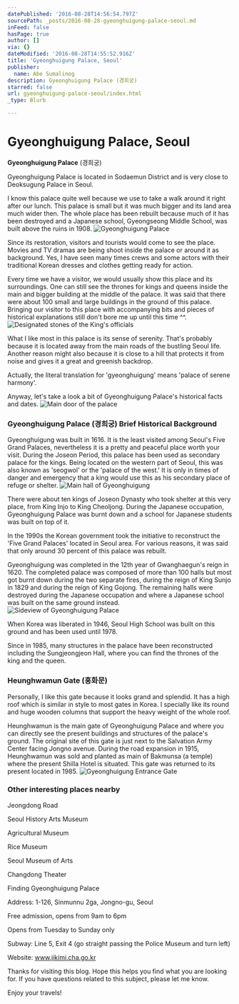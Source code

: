 ```yaml
---
datePublished: '2016-08-28T14:56:54.797Z'
sourcePath: _posts/2016-08-28-gyeonghuigung-palace-seoul.md
inFeed: false
hasPage: true
author: []
via: {}
dateModified: '2016-08-28T14:55:52.916Z'
title: 'Gyeonghuigung Palace, Seoul'
publisher:
  name: Abe Sumalinog
description: Gyeonghuigung Palace (경희궁)
starred: false
url: gyeonghuigung-palace-seoul/index.html
_type: Blurb

---
```

# Gyeonghuigung Palace, Seoul

**Gyeonghuigung Palace** (경희궁)

Gyeonghuigung Palace is located in Sodaemun District and is very close to Deoksugung Palace in Seoul.

I know this palace quite well because we use to take a walk around it right after our lunch. This palace is small but it was much bigger and its land area much wider then. The whole place has been rebuilt because much of it has been destroyed and a Japanese school, Gyeongseong Middle School, was built above the ruins in 1908\.
![Gyeonghuigung Palace](https://the-grid-user-content.s3-us-west-2.amazonaws.com/06652e35-eb93-44f5-a855-48969e36ed49.jpg)

Since its restoration, visitors and tourists would come to see the place. Movies and TV dramas are being shoot inside the palace or around it as background. Yes, I have seen many times crews and some actors with their traditional Korean dresses and clothes getting ready for action.

Every time we have a visitor, we would usually show this place and its surroundings. One can still see the thrones for kings and queens inside the main and bigger building at the middle of the palace. It was said that there were about 100 small and large buildings in the ground of this palace. Bringing our visitor to this place with accompanying bits and pieces of historical explanations still don't bore me up until this time ^^.
![Designated stones of the King's officials](https://the-grid-user-content.s3-us-west-2.amazonaws.com/86d4aa68-a01d-4f11-a08b-af9fe8b4492e.jpg)

What I like most in this palace is its sense of serenity. That's probably because it is located away from the main roads of the bustling Seoul life. Another reason might also because it is close to a hill that protects it from noise and gives it a great and greenish backdrop.

Actually, the literal translation for 'gyeonghuigung' means 'palace of serene harmony'.

Anyway, let's take a look a bit of Gyeonghuigung Palace's historical facts and dates.
![Main door of the palace](https://the-grid-user-content.s3-us-west-2.amazonaws.com/0705deb2-9e19-43de-9d9e-a92078815c2d.jpg)

### Gyeonghuigung Palace (경희궁) Brief Historical Background

Gyeonghuigung was built in 1616\. It is the least visited among Seoul's Five Grand Palaces, nevertheless it is a pretty and peaceful place worth your visit. During the Joseon Period, this palace has been used as secondary palace for the kings. Being located on the western part of Seoul, this was also known as 'seogwol' or the 'palace of the west.' It is only in times of danger and emergency that a king would use this as his secondary place of refuge or shelter.
![Main hall of Gyeonghuigung](https://the-grid-user-content.s3-us-west-2.amazonaws.com/99f87ee4-a8ee-4742-8de5-3f997c5fe8a1.jpg)

There were about ten kings of Joseon Dynasty who took shelter at this very place, from King Injo to King Cheoljong. During the Japanese occupation, Gyeonghuigung Palace was burnt down and a school for Japanese students was built on top of it.

In the 1990s the Korean government took the initiative to reconstruct the 'Five Grand Palaces' located in Seoul area. For various reasons, it was said that only around 30 percent of this palace was rebuilt.

Gyeonghuigung was completed in the 12th year of Gwanghaegun's reign in 1620\. The completed palace was composed of more than 100 halls but most got burnt down during the two separate fires, during the reign of King Sunjo in 1829 and during the reign of King Gojong. The remaining halls were destroyed during the Japanese occupation and where a Japanese school was built on the same ground instead.
![Sideview of Gyeonghuigung Palace](https://the-grid-user-content.s3-us-west-2.amazonaws.com/57db0865-bca5-4e7e-9a11-b6311f843be1.jpg)

When Korea was liberated in 1946, Seoul High School was built on this ground and has been used until 1978\.

Since in 1985, many structures in the palace have been reconstructed including the Sungjeongjeon Hall, where you can find the thrones of the king and the queen.

### Heunghwamun Gate (흥화문)

Personally, I like this gate because it looks grand and splendid. It has a high roof which is similar in style to most gates in Korea. I specially like its round and huge wooden columns that support the heavy weight of the whole roof.

Heunghwamun is the main gate of Gyeonghuigung Palace and where you can directly see the present buildings and structures of the palace's ground. The original site of this gate is just next to the Salvation Army Center facing Jongno avenue. During the road expansion in 1915, Heunghwamun was sold and planted as main of Bakmunsa (a temple) where the present Shilla Hotel is situated. This gate was returned to its present located in 1985\.
![Gyeonghuigung Entrance Gate](https://the-grid-user-content.s3-us-west-2.amazonaws.com/2871ad0c-a15c-4898-a5b2-07e1aefebc88.jpg)

### Other interesting places nearby

Jeongdong Road

Seoul History Arts Museum

Agricultural Museum

Rice Museum

Seoul Museum of Arts

Changdong Theater

Finding Gyeonghuigung Palace

Address: 1-126, Sinmunnu 2ga, Jongno-gu, Seoul

Free admission, opens from 9am to 6pm

Opens from Tuesday to Sunday only

Subway: Line 5, Exit 4 (go straight passing the Police Museum and turn left)

Website: www.jikimi.cha.go.kr

Thanks for visiting this blog. Hope this helps you find what you are looking for. If you have questions related to this subject, please let me know.

Enjoy your travels!